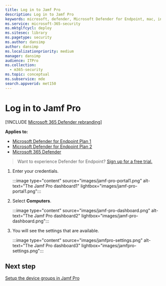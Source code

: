 ```yaml
---
title: Log in to Jamf Pro
description: Log in to Jamf Pro
keywords: microsoft, defender, Microsoft Defender for Endpoint, mac, installation, deploy, uninstallation, intune, jamfpro, macos, catalina, mojave, high sierra
ms.service: microsoft-365-security
ms.mktglfcycl: deploy
ms.sitesec: library
ms.pagetype: security
ms.author: dansimp
author: dansimp
ms.localizationpriority: medium
manager: dansimp
audience: ITPro
ms.collection: 
  - m365-security
ms.topic: conceptual
ms.subservice: mde
search.appverid: met150
---
```


# Log in to Jamf Pro

[!INCLUDE [Microsoft 365 Defender rebranding](../../includes/microsoft-defender.md)]

**Applies to:**
- [Microsoft Defender for Endpoint Plan 1](https://go.microsoft.com/fwlink/p/?linkid=2154037)
- [Microsoft Defender for Endpoint Plan 2](https://go.microsoft.com/fwlink/p/?linkid=2154037)
- [Microsoft 365 Defender](https://go.microsoft.com/fwlink/?linkid=2118804)

> Want to experience Defender for Endpoint? [Sign up for a free trial.](https://signup.microsoft.com/create-account/signup?products=7f379fee-c4f9-4278-b0a1-e4c8c2fcdf7e&ru=https://aka.ms/MDEp2OpenTrial?ocid=docs-wdatp-investigateip-abovefoldlink)

1. Enter your credentials.

   :::image type="content" source="images/jamf-pro-portal1.png" alt-text="The Jamf Pro dashboard1" lightbox="images/jamf-pro-portal1.png":::

2. Select **Computers**.

   :::image type="content" source="images/jamf-pro-dashboard.png" alt-text="The Jamf Pro dashboard2" lightbox="images/jamf-pro-dashboard.png":::

3. You will see the settings that are available.

   :::image type="content" source="images/jamfpro-settings.png" alt-text="The Jamf Pro dashboard3" lightbox="images/jamfpro-settings.png":::


## Next step
[Setup the device groups in Jamf Pro](mac-jamfpro-device-groups.md)

